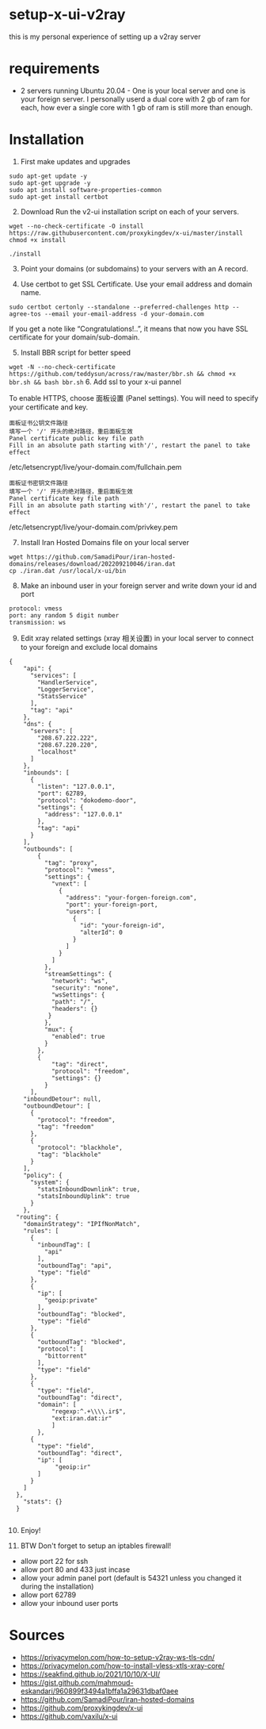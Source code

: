 # setup-x-ui-v2ray
this is my personal experience of setting up a v2ray server 
# requirements
- 2 servers running Ubuntu 20.04 - One is your local server and one is your foreign server.
I personally userd a dual core with 2 gb of ram for each, how ever a single core with 1 gb of ram is still more than enough.

# Installation
1. First make updates and upgrades

```
sudo apt-get update -y 
sudo apt-get upgrade -y
sudo apt install software-properties-common
sudo apt-get install certbot
```

2. Download Run the v2-ui installation script on each of your servers.

```
wget --no-check-certificate -O install https://raw.githubusercontent.com/proxykingdev/x-ui/master/install
chmod +x install

./install
```

3. Point your domains (or subdomains) to your servers with an A record.

4. Use certbot to get SSL Certificate. Use your email address and domain name. 

``
sudo certbot certonly --standalone --preferred-challenges http --agree-tos --email your-email-address -d your-domain.com 
``

If you get a note like “Congratulations!..”, it means that now you have SSL certificate for your  domain/sub-domain.

5. Install BBR script for better speed

``
wget -N --no-check-certificate https://github.com/teddysun/across/raw/master/bbr.sh && chmod +x bbr.sh && bash bbr.sh
``
6. Add ssl to your x-ui pannel

To enable HTTPS, choose 面板设置 (Panel settings).
You will need to specify your certificate and key.

```
面板证书公钥文件路径
填写一个 '/' 开头的绝对路径，重启面板生效
Panel certificate public key file path
Fill in an absolute path starting with'/', restart the panel to take effect
```
/etc/letsencrypt/live/your-domain.com/fullchain.pem

```
面板证书密钥文件路径
填写一个 '/' 开头的绝对路径，重启面板生效
Panel certificate key file path
Fill in an absolute path starting with'/', restart the panel to take effect 

```
/etc/letsencrypt/live/your-domain.com/privkey.pem

7. Install Iran Hosted Domains file on your local server

```
wget https://github.com/SamadiPour/iran-hosted-domains/releases/download/202209210046/iran.dat
cp ./iran.dat /usr/local/x-ui/bin
```

8. Make an inbound user in your foreign server and write down your id and port

```
protocol: vmess
port: any random 5 digit number
transmission: ws
```

9. Edit xray related settings (xray 相关设置) in your local server to connect to your foreign and exclude local domains

```
{
    "api": {
      "services": [
        "HandlerService",
        "LoggerService",
        "StatsService"
      ],
      "tag": "api"
    },
    "dns": {
      "servers": [
        "208.67.222.222",
        "208.67.220.220",
        "localhost"
      ]
    },
    "inbounds": [
      {
        "listen": "127.0.0.1",
        "port": 62789,
        "protocol": "dokodemo-door",
        "settings": {
          "address": "127.0.0.1"
        },
        "tag": "api"
      }
    ],
    "outbounds": [
        {
          "tag": "proxy",
          "protocol": "vmess",
          "settings": {
            "vnext": [
              {
                "address": "your-forgen-foreign.com",
                "port": your-foreign-port,
                "users": [
                  {
                    "id": "your-foreign-id",
                    "alterId": 0
                  }
                ]
              }
            ]
          },
          "streamSettings": {
            "network": "ws",
            "security": "none",
            "wsSettings": {
            "path": "/",
            "headers": {}
           }
          },
          "mux": {
            "enabled": true
          }
        },
        {
            "tag": "direct",
            "protocol": "freedom",
            "settings": {}
          }
      ],
    "inboundDetour": null,
    "outboundDetour": [
      {
        "protocol": "freedom",
        "tag": "freedom"
      },
      {
        "protocol": "blackhole",
        "tag": "blackhole"
      }
    ],
    "policy": {
      "system": {
        "statsInboundDownlink": true,
        "statsInboundUplink": true
      }
    },
  "routing": {
    "domainStrategy": "IPIfNonMatch",
    "rules": [
      {
        "inboundTag": [
          "api"
        ],
        "outboundTag": "api",
        "type": "field"
      },
      {
        "ip": [
          "geoip:private"
        ],
        "outboundTag": "blocked",
        "type": "field"
      },
      {
        "outboundTag": "blocked",
        "protocol": [
          "bittorrent"
        ],
        "type": "field"
      },
      { 
        "type": "field", 
        "outboundTag": "direct", 
        "domain": [ 
            "regexp:^.+\\\\.ir$", 
            "ext:iran.dat:ir" 
            ] 
        },
      { 
        "type": "field", 
        "outboundTag": "direct", 
        "ip": [
             "geoip:ir" 
        ] 
      }
    ]
  },
    "stats": {}
  }


```
10. Enjoy!


11. BTW Don't forget to setup an iptables firewall!

- allow port 22 for ssh
- allow port 80 and 433 just incase
- allow your admin panel port (default is 54321 unless you changed it during the installation)
- allow port 62789
- allow your inbound user ports

# Sources
- https://privacymelon.com/how-to-setup-v2ray-ws-tls-cdn/
- https://privacymelon.com/how-to-install-vless-xtls-xray-core/
- https://seakfind.github.io/2021/10/10/X-UI/
- https://gist.github.com/mahmoud-eskandari/960899f3494a1bffa1a29631dbaf0aee
- https://github.com/SamadiPour/iran-hosted-domains
- https://github.com/proxykingdev/x-ui
- https://github.com/vaxilu/x-ui
